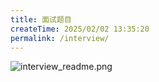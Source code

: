 ```yaml
---
title: 面试题目
createTime: 2025/02/02 13:35:20
permalink: /interview/
---
```


![interview_readme.png](/assets/interview_readme.png)



